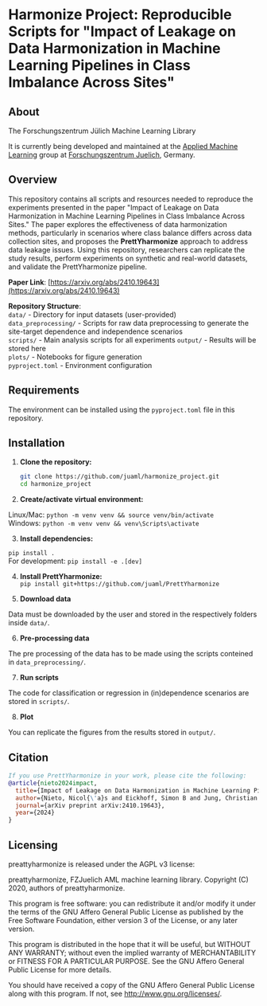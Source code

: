 # Harmonize Project: Reproducible Scripts for "Impact of Leakage on Data Harmonization in Machine Learning Pipelines in Class Imbalance Across Sites"

## About

The Forschungszentrum Jülich Machine Learning Library

It is currently being developed and maintained at the [Applied Machine Learning](https://www.fz-juelich.de/en/inm/inm-7/research-groups/applied-machine-learning-aml) group at [Forschungszentrum Juelich](https://www.fz-juelich.de/en), Germany.

## Overview

This repository contains all scripts and resources needed to reproduce the experiments presented in the paper "Impact of Leakage on Data Harmonization in Machine Learning Pipelines in Class Imbalance Across Sites." The paper explores the effectiveness of data harmonization methods, particularly in scenarios where class balance differs across data collection sites, and proposes the **PrettYharmonize** approach to address data leakage issues. Using this repository, researchers can replicate the study results, perform experiments on synthetic and real-world datasets, and validate the PrettYharmonize pipeline.

**Paper Link**: [https://arxiv.org/abs/2410.19643](https://arxiv.org/abs/2410.19643)

**Repository Structure**:  
`data/` - Directory for input datasets (user-provided)  
`data_preprocessing/` - Scripts for raw data preprocessing to generate the site-target dependence and independence scenarios  
`scripts/` - Main analysis scripts for all experiments 
`output/` - Results will be stored here  
`plots/` - Notebooks for figure generation  
`pyproject.toml` - Environment configuration 


## Requirements

The environment can be installed using the `pyproject.toml` file in this repository.

## Installation

1. **Clone the repository:**

   ```bash
   git clone https://github.com/juaml/harmonize_project.git
   cd harmonize_project

2. **Create/activate virtual environment:**
 
Linux/Mac: `python -m venv venv && source venv/bin/activate`  
Windows: `python -m venv venv && venv\Scripts\activate`  

3. **Install dependencies:**
 
`pip install .`  
For development: `pip install -e .[dev]`

4. **Install PrettYharmonize:**  
`pip install git+https://github.com/juaml/PrettYharmonize`  

5. **Download data**

  Data must be downloaded by the user and stored in the respectively folders inside `data/`.

6. **Pre-processing data**

  The pre processing of the data has to be made using the scripts conteined in `data_preprocessing/`.

7. **Run scripts**

  The code for classification or regression in (in)dependence scenarios are stored in `scripts/`.

8. **Plot**

You can replicate the figures from the results stored in `output/`.

## Citation
```bibtex
If you use PrettYharmonize in your work, please cite the following:
@article{nieto2024impact,
  title={Impact of Leakage on Data Harmonization in Machine Learning Pipelines in Class Imbalance Across Sites},
  author={Nieto, Nicol{\'a}s and Eickhoff, Simon B and Jung, Christian and Reuter, Martin and Diers, Kersten and Kelm, Malte and Lichtenberg, Artur and Raimondo, Federico and Patil, Kaustubh R},
  journal={arXiv preprint arXiv:2410.19643},
  year={2024}
}
```

## Licensing

preattyharmonize is released under the AGPL v3 license:

preattyharmonize, FZJuelich AML machine learning library.
Copyright (C) 2020, authors of preattyharmonize.

This program is free software: you can redistribute it and/or modify
it under the terms of the GNU Affero General Public License as published by
the Free Software Foundation, either version 3 of the License, or any later version.

This program is distributed in the hope that it will be useful,
but WITHOUT ANY WARRANTY; without even the implied warranty of
MERCHANTABILITY or FITNESS FOR A PARTICULAR PURPOSE.  See the
GNU Affero General Public License for more details.

You should have received a copy of the GNU Affero General Public License
along with this program.  If not, see <http://www.gnu.org/licenses/>.